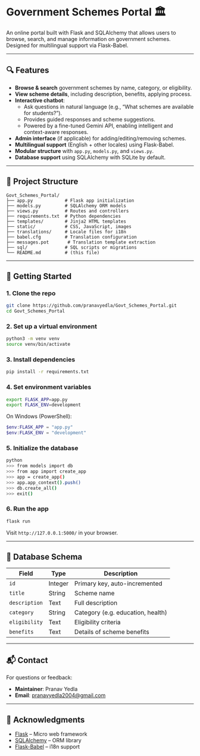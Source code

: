# Government Schemes Portal 🏛️

An online portal built with Flask and SQLAlchemy that allows users to browse, search, and manage information on government schemes. Designed for multilingual support via Flask-Babel.

---

## 🔍 Features

- **Browse & search** government schemes by name, category, or eligibility.
- **View scheme details**, including description, benefits, applying process.
- **Interactive chatbot**:
  - Ask questions in natural language (e.g., “What schemes are available for students?”).
  - Provides guided responses and scheme suggestions.
  - Powered by a fine-tuned Gemini API, enabling intelligent and context-aware responses.
- **Admin interface** (if applicable) for adding/editing/removing schemes.
- **Multilingual support** (English + other locales) using Flask-Babel.
- **Modular structure** with `app.py`, `models.py`, and `views.py`.
- **Database support** using SQLAlchemy with SQLite by default.

---

## 🧩 Project Structure

```
Govt_Schemes_Portal/
├── app.py            # Flask app initialization
├── models.py         # SQLAlchemy ORM models
├── views.py          # Routes and controllers
├── requirements.txt  # Python dependencies
├── templates/        # Jinja2 HTML templates
├── static/           # CSS, JavaScript, images
├── translations/     # Locale files for i18n
├── babel.cfg         # Translation configuration
├── messages.pot       # Translation template extraction
├── sql/              # SQL scripts or migrations
└── README.md         # (this file)
```

---

## 🚀 Getting Started

### 1. **Clone the repo**

```bash
git clone https://github.com/pranavyedla/Govt_Schemes_Portal.git
cd Govt_Schemes_Portal
```

### 2. **Set up a virtual environment**

```bash
python3 -m venv venv
source venv/bin/activate
```

### 3. **Install dependencies**

```bash
pip install -r requirements.txt
```

### 4. **Set environment variables**

```bash
export FLASK_APP=app.py
export FLASK_ENV=development   
```

On Windows (PowerShell):

```powershell
$env:FLASK_APP = "app.py"
$env:FLASK_ENV = "development"
```

### 5. **Initialize the database**

```bash
python
>>> from models import db
>>> from app import create_app
>>> app = create_app()
>>> app.app_context().push()
>>> db.create_all()
>>> exit()
```

### 6. **Run the app**

```bash
flask run
```

Visit `http://127.0.0.1:5000/` in your browser.

---

## 💾 Database Schema

| Field       | Type     | Description                            |
|------------|----------|----------------------------------------|
| `id`       | Integer  | Primary key, auto-incremented         |
| `title`    | String   | Scheme name                          |
| `description` | Text   | Full description                     |
| `category` | String   | Category (e.g. education, health)    |
| `eligibility` | Text  | Eligibility criteria                 |
| `benefits` | Text     | Details of scheme benefits           |

---

## 📬 Contact

For questions or feedback:

- **Maintainer**: Pranav Yedla  
- **Email**: pranavyedla2004@gmail.com  

---

## 🔗 Acknowledgments

- [Flask](https://flask.palletsprojects.com/) – Micro web framework  
- [SQLAlchemy](https://www.sqlalchemy.org/) – ORM library  
- [Flask-Babel](https://python-babel.github.io/flask-babel/) – i18n support
